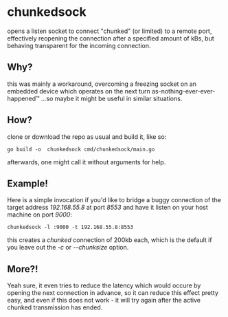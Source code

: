# chunkedsock

opens a listen socket to connect "chunked" (or limited) to a remote port, effectively reopening the connection after a specified amount of kBs, but behaving transparent for the incoming connection.

## Why?
this was mainly a workaround, overcoming a freezing socket on an embedded device which operates on the next turn as-nothing-ever-ever-happened™ ...so maybe it might be useful in similar situations.

## How?

clone or download the repo as usual and build it, like so:

``go build -o  chunkedsock cmd/chunkedsock/main.go``

afterwards, one might call it without arguments for help.

## Example!
Here is a simple invocation if you'd like to bridge a buggy connection of the target address _192.168.55.8_ at port _8553_ and have it listen on your host machine on port _9000_:

``chunkedsock -l :9000 -t 192.168.55.8:8553``

this creates a _chunked_ connection of 200kb each, which is the default if you leave out the _-c_ or _--chunksize_ option.


## More?!
Yeah sure, it even tries to reduce the latency which would occure by opening the next connection in advance, so it can reduce this effect pretty easy, and even if this does not work - it will try again after the active chunked transmission has ended.




